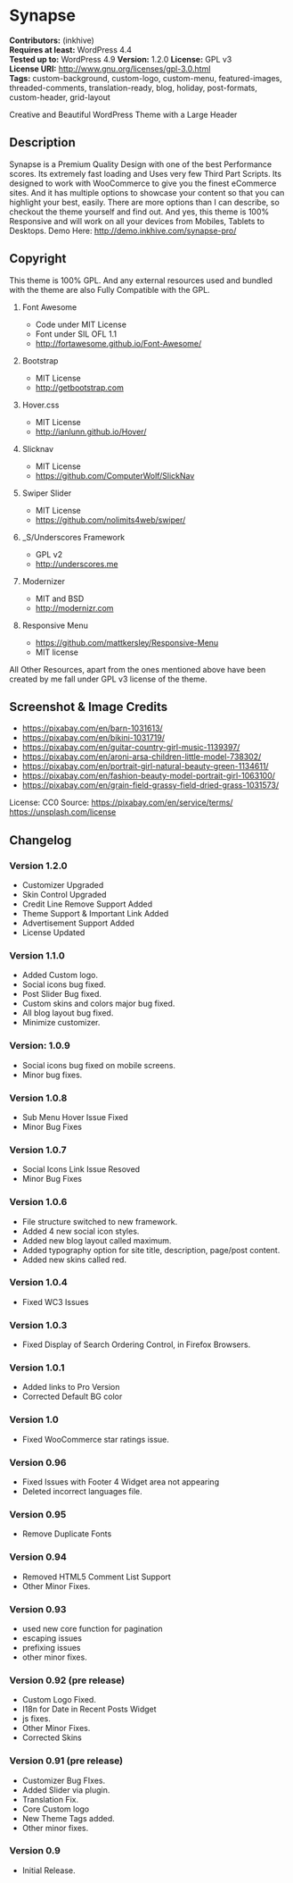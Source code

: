 # Synapse

**Contributors:** (inkhive)  
**Requires at least:** WordPress 4.4  
**Tested up to:** WordPress 4.9
**Version:** 1.2.0
**License:** GPL v3  
**License URI:** http://www.gnu.org/licenses/gpl-3.0.html  
**Tags:** custom-background, custom-logo, custom-menu, featured-images, threaded-comments, translation-ready, blog, holiday, post-formats, custom-header, grid-layout

Creative and Beautiful WordPress Theme with a Large Header

## Description

Synapse is a Premium Quality Design with one of the best Performance scores. Its extremely fast loading and  Uses very few Third Part Scripts. Its designed to work with WooCommerce to give you the finest eCommerce sites. And it has multiple options to showcase your content so that you can highlight your best, easily. There are more options than I can describe, so checkout the theme yourself and find out. And yes, this theme is 100% Responsive and will work on all your devices from Mobiles, Tablets to Desktops. 
Demo Here: http://demo.inkhive.com/synapse-pro/


## Copyright


This theme is 100% GPL. And any external resources used and bundled with the theme are also Fully Compatible with the GPL.

1. Font Awesome
	- Code under MIT License
	- Font under SIL OFL 1.1 
	- http://fortawesome.github.io/Font-Awesome/
	
2. Bootstrap
	- MIT License
	- http://getbootstrap.com
	
3. Hover.css
	- MIT License
	- http://ianlunn.github.io/Hover/
	
4. Slicknav
	- MIT License
	- https://github.com/ComputerWolf/SlickNav

5. Swiper Slider
	- MIT License
	- https://github.com/nolimits4web/swiper/			
	
7. _S/Underscores Framework
	- GPL v2
	- http://underscores.me

7. Modernizer 			
	- MIT and BSD
	- http://modernizr.com
	
8. Responsive Menu
	- https://github.com/mattkersley/Responsive-Menu
	- MIT license
	
	
All Other Resources, apart from the ones mentioned above have been created by me fall under GPL v3 license of the theme.	

## Screenshot & Image Credits

* https://pixabay.com/en/barn-1031613/
* https://pixabay.com/en/bikini-1031719/
* https://pixabay.com/en/guitar-country-girl-music-1139397/
* https://pixabay.com/en/aroni-arsa-children-little-model-738302/
* https://pixabay.com/en/portrait-girl-natural-beauty-green-1134611/
* https://pixabay.com/en/fashion-beauty-model-portrait-girl-1063100/
* https://pixabay.com/en/grain-field-grassy-field-dried-grass-1031573/

License: CC0
Source: https://pixabay.com/en/service/terms/	
        https://unsplash.com/license

## Changelog

### Version 1.2.0

* Customizer Upgraded
* Skin Control Upgraded
* Credit Line Remove Support Added
* Theme Support & Important Link Added
* Advertisement Support Added
* License Updated

### Version 1.1.0

* Added Custom logo.
* Social icons bug fixed.
* Post Slider Bug fixed.
* Custom skins and colors major bug fixed.
* All blog layout bug fixed.
* Minimize customizer.

### Version: 1.0.9

* Social icons bug fixed on mobile screens.
* Minor bug fixes.

### Version 1.0.8

* Sub Menu Hover Issue Fixed
* Minor Bug Fixes

### Version 1.0.7

* Social Icons Link Issue Resoved
* Minor Bug Fixes

### Version 1.0.6

* File structure switched to new framework.
* Added 4 new social icon styles.
* Added new blog layout called maximum.
* Added typography option for site title, description, page/post content.
* Added new skins called red.

### Version 1.0.4	

* Fixed WC3 Issues

### Version 1.0.3

* Fixed Display of Search Ordering Control, in Firefox Browsers.

### Version 1.0.1

* Added links to Pro Version
* Corrected Default BG color

### Version 1.0

* Fixed WooCommerce star ratings issue. 

### Version 0.96

* Fixed Issues with Footer 4 Widget area not appearing
* Deleted incorrect languages file.

### Version 0.95

* Remove Duplicate Fonts

### Version 0.94

* Removed HTML5 Comment List Support
* Other Minor Fixes.

### Version 0.93

* used new core function for pagination
* escaping issues
* prefixing issues
* other minor fixes.

### Version 0.92 (pre release)

* Custom Logo Fixed.
* I18n for Date in Recent Posts Widget
* js fixes.
* Other Minor Fixes.
* Corrected Skins

### Version 0.91 (pre release)

* Customizer Bug FIxes.
* Added Slider via plugin.
* Translation Fix.
* Core Custom logo
* New Theme Tags added.
* Other minor fixes.
	
	
### Version 0.9

* Initial Release.